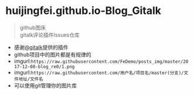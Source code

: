 # huijingfei.github.io-Blog_Gitalk

>github图床    
>gitalk评论插件Issues仓库  


- 感谢[@gitalk](https://github.com/gitalk/gitalk)提供的插件
- github项目中的图片都是有规律的
- imgurl:`https://raw.githubusercontent.com/FeDemo/posts_img/master/2017-12-08-blog_re0/1.png`
- imgurl:`https://raw.githubusercontent.com/用户名/项目名/master(分支)/文件地址/文件名`
- 可以使用git管理你的图片库
